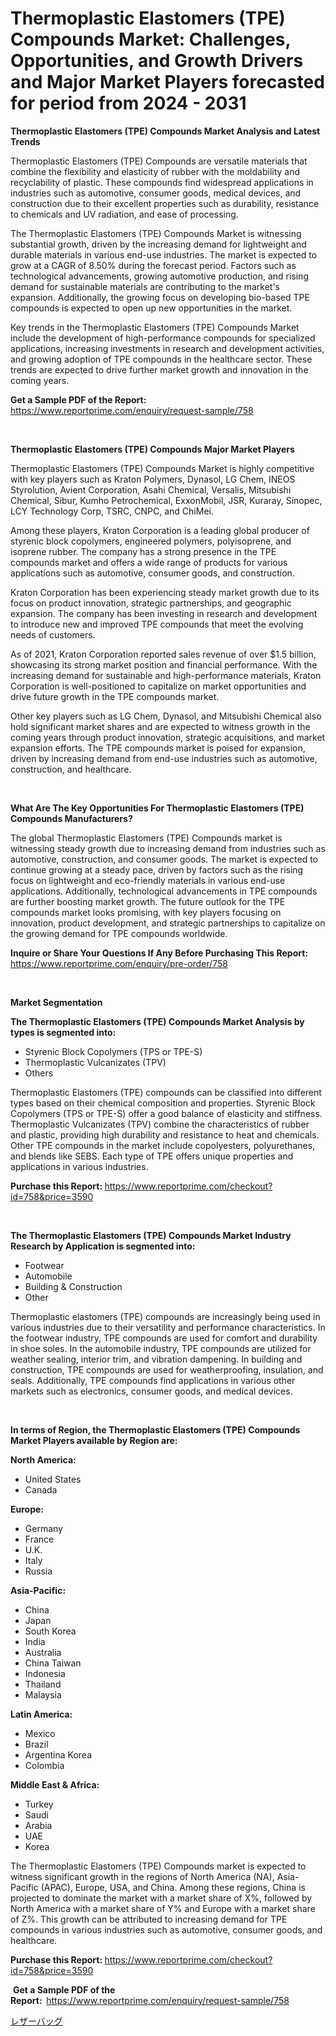 <p><h1>Thermoplastic Elastomers (TPE) Compounds Market: Challenges, Opportunities, and Growth Drivers and Major Market Players forecasted for period from 2024 - 2031</h1></p><p><strong>Thermoplastic Elastomers (TPE) Compounds Market Analysis and Latest Trends</strong></p>
<p><p>Thermoplastic Elastomers (TPE) Compounds are versatile materials that combine the flexibility and elasticity of rubber with the moldability and recyclability of plastic. These compounds find widespread applications in industries such as automotive, consumer goods, medical devices, and construction due to their excellent properties such as durability, resistance to chemicals and UV radiation, and ease of processing.</p><p>The Thermoplastic Elastomers (TPE) Compounds Market is witnessing substantial growth, driven by the increasing demand for lightweight and durable materials in various end-use industries. The market is expected to grow at a CAGR of 8.50% during the forecast period. Factors such as technological advancements, growing automotive production, and rising demand for sustainable materials are contributing to the market's expansion. Additionally, the growing focus on developing bio-based TPE compounds is expected to open up new opportunities in the market.</p><p>Key trends in the Thermoplastic Elastomers (TPE) Compounds Market include the development of high-performance compounds for specialized applications, increasing investments in research and development activities, and growing adoption of TPE compounds in the healthcare sector. These trends are expected to drive further market growth and innovation in the coming years.</p></p>
<p><strong>Get a Sample PDF of the Report:&nbsp;</strong> <a href="https://www.reportprime.com/enquiry/request-sample/758">https://www.reportprime.com/enquiry/request-sample/758</a></p>
<p>&nbsp;</p>
<p><strong>Thermoplastic Elastomers (TPE) Compounds Major Market Players</strong></p>
<p><p>Thermoplastic Elastomers (TPE) Compounds Market is highly competitive with key players such as Kraton Polymers, Dynasol, LG Chem, INEOS Styrolution, Avient Corporation, Asahi Chemical, Versalis, Mitsubishi Chemical, Sibur, Kumho Petrochemical, ExxonMobil, JSR, Kuraray, Sinopec, LCY Technology Corp, TSRC, CNPC, and ChiMei.</p><p>Among these players, Kraton Corporation is a leading global producer of styrenic block copolymers, engineered polymers, polyisoprene, and isoprene rubber. The company has a strong presence in the TPE compounds market and offers a wide range of products for various applications such as automotive, consumer goods, and construction.</p><p>Kraton Corporation has been experiencing steady market growth due to its focus on product innovation, strategic partnerships, and geographic expansion. The company has been investing in research and development to introduce new and improved TPE compounds that meet the evolving needs of customers.</p><p>As of 2021, Kraton Corporation reported sales revenue of over $1.5 billion, showcasing its strong market position and financial performance. With the increasing demand for sustainable and high-performance materials, Kraton Corporation is well-positioned to capitalize on market opportunities and drive future growth in the TPE compounds market.</p><p>Other key players such as LG Chem, Dynasol, and Mitsubishi Chemical also hold significant market shares and are expected to witness growth in the coming years through product innovation, strategic acquisitions, and market expansion efforts. The TPE compounds market is poised for expansion, driven by increasing demand from end-use industries such as automotive, construction, and healthcare.</p></p>
<p>&nbsp;</p>
<p><strong>What Are The Key Opportunities For Thermoplastic Elastomers (TPE) Compounds Manufacturers?</strong></p>
<p><p>The global Thermoplastic Elastomers (TPE) Compounds market is witnessing steady growth due to increasing demand from industries such as automotive, construction, and consumer goods. The market is expected to continue growing at a steady pace, driven by factors such as the rising focus on lightweight and eco-friendly materials in various end-use applications. Additionally, technological advancements in TPE compounds are further boosting market growth. The future outlook for the TPE compounds market looks promising, with key players focusing on innovation, product development, and strategic partnerships to capitalize on the growing demand for TPE compounds worldwide.</p></p>
<p><strong>Inquire or Share Your Questions If Any Before Purchasing This Report:</strong> <a href="https://www.reportprime.com/enquiry/pre-order/758">https://www.reportprime.com/enquiry/pre-order/758</a></p>
<p>&nbsp;</p>
<p><strong>Market Segmentation</strong></p>
<p><strong>The Thermoplastic Elastomers (TPE) Compounds Market Analysis by types is segmented into:</strong></p>
<p><ul><li>Styrenic Block Copolymers (TPS or TPE-S)</li><li>Thermoplastic Vulcanizates (TPV)</li><li>Others</li></ul></p>
<p><p>Thermoplastic Elastomers (TPE) compounds can be classified into different types based on their chemical composition and properties. Styrenic Block Copolymers (TPS or TPE-S) offer a good balance of elasticity and stiffness. Thermoplastic Vulcanizates (TPV) combine the characteristics of rubber and plastic, providing high durability and resistance to heat and chemicals. Other TPE compounds in the market include copolyesters, polyurethanes, and blends like SEBS. Each type of TPE offers unique properties and applications in various industries.</p></p>
<p><strong>Purchase this Report:&nbsp;</strong><a href="https://www.reportprime.com/checkout?id=758&price=3590">https://www.reportprime.com/checkout?id=758&price=3590</a></p>
<p>&nbsp;</p>
<p><strong>The Thermoplastic Elastomers (TPE) Compounds Market Industry Research by Application is segmented into:</strong></p>
<p><ul><li>Footwear</li><li>Automobile</li><li>Building & Construction</li><li>Other</li></ul></p>
<p><p>Thermoplastic elastomers (TPE) compounds are increasingly being used in various industries due to their versatility and performance characteristics. In the footwear industry, TPE compounds are used for comfort and durability in shoe soles. In the automobile industry, TPE compounds are utilized for weather sealing, interior trim, and vibration dampening. In building and construction, TPE compounds are used for weatherproofing, insulation, and seals. Additionally, TPE compounds find applications in various other markets such as electronics, consumer goods, and medical devices.</p></p>
<p>&nbsp;</p>
<p><strong>In terms of Region, the Thermoplastic Elastomers (TPE) Compounds Market Players available by Region are:</strong></p>
<p>
    <p> <strong> North America: </strong>
        <ul>
            <li>United States</li>
            <li>Canada</li>
        </ul>
        </p> 
    <p> <strong> Europe: </strong>
        <ul>
            <li>Germany</li>
            <li>France</li>
            <li>U.K.</li>
            <li>Italy</li>
            <li>Russia</li>
        </ul>
        </p> 
    <p> <strong> Asia-Pacific: </strong>
        <ul>
            <li>China</li>
            <li>Japan</li>
            <li>South Korea</li>
            <li>India</li>
            <li>Australia</li>
            <li>China Taiwan</li>
            <li>Indonesia</li>
            <li>Thailand</li>
            <li>Malaysia</li>
        </ul>
        </p> 
    <p> <strong> Latin America: </strong>
        <ul>
            <li>Mexico</li>
            <li>Brazil</li>
            <li>Argentina Korea</li>
            <li>Colombia</li>
        </ul>
        </p> 
    <p> <strong> Middle East & Africa: </strong>
        <ul>
            <li>Turkey</li>
            <li>Saudi</li>
            <li>Arabia</li>
            <li>UAE</li>
            <li>Korea</li>
        </ul>
    </p>
    </p>
<p><p>The Thermoplastic Elastomers (TPE) Compounds market is expected to witness significant growth in the regions of North America (NA), Asia-Pacific (APAC), Europe, USA, and China. Among these regions, China is projected to dominate the market with a market share of X%, followed by North America with a market share of Y% and Europe with a market share of Z%. This growth can be attributed to increasing demand for TPE compounds in various industries such as automotive, consumer goods, and healthcare.</p></p>
<p><strong>Purchase this Report: </strong><a href="https://www.reportprime.com/checkout?id=758&price=3590">https://www.reportprime.com/checkout?id=758&price=3590</a></p>
<p>&nbsp;<strong>Get a Sample PDF of the Report:&nbsp;&nbsp;</strong><a href="https://www.reportprime.com/enquiry/request-sample/758">https://www.reportprime.com/enquiry/request-sample/758</a></p>
<p><strong></strong></p>
<p><p><a href="https://github.com/mohamedbakry57/Market-Research-Report-List-3/blob/main/20533112630.md">レザーバッグ</a></p></p>